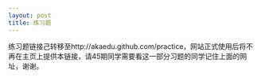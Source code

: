 ```yaml
---
layout: post
title: 练习题
---
```


练习题链接己转移至http://akaedu.github.com/practice，网站正式使用后将不再在主页上提供本链接，请45期同学需要看这一部分习题的同学记住上面的网址，谢谢。
